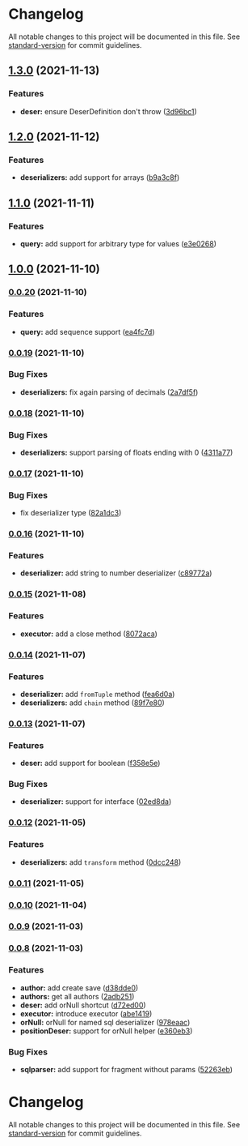 # Changelog

All notable changes to this project will be documented in this file. See [standard-version](https://github.com/conventional-changelog/standard-version) for commit guidelines.

## [1.3.0](https://github.com/blemoine/posigrade/compare/v1.2.0...v1.3.0) (2021-11-13)


### Features

* **deser:** ensure DeserDefinition don't throw ([3d96bc1](https://github.com/blemoine/posigrade/commit/3d96bc124d8fbb7729c48b1ee0f5c1f82f58364b))

## [1.2.0](https://github.com/blemoine/posigrade/compare/v1.1.0...v1.2.0) (2021-11-12)


### Features

* **deserializers:** add support for arrays ([b9a3c8f](https://github.com/blemoine/posigrade/commit/b9a3c8f1a1b3408d64eb8243266d29a9311b5e33))

## [1.1.0](https://github.com/blemoine/posigrade/compare/v1.0.0...v1.1.0) (2021-11-11)


### Features

* **query:** add support for arbitrary type for values ([e3e0268](https://github.com/blemoine/posigrade/commit/e3e0268f251a73519bd97fd74931bee07a30b375))

## [1.0.0](https://github.com/blemoine/posigrade/compare/v0.0.20...v1.0.0) (2021-11-10)

### [0.0.20](https://github.com/blemoine/posigrade/compare/v0.0.19...v0.0.20) (2021-11-10)


### Features

* **query:** add sequence support ([ea4fc7d](https://github.com/blemoine/posigrade/commit/ea4fc7d330d05fe00948dc37232cac0b4eee9dda))

### [0.0.19](https://github.com/blemoine/posigrade/compare/v0.0.18...v0.0.19) (2021-11-10)


### Bug Fixes

* **deserializers:** fix again parsing of decimals ([2a7df5f](https://github.com/blemoine/posigrade/commit/2a7df5f0883e6c7aaabba805fee9a50c00300d4c))

### [0.0.18](https://github.com/blemoine/posigrade/compare/v0.0.17...v0.0.18) (2021-11-10)


### Bug Fixes

* **deserializers:** support parsing of floats ending with 0 ([4311a77](https://github.com/blemoine/posigrade/commit/4311a77b2508ad05b63abf85d065dd13cfe4fe94))

### [0.0.17](https://github.com/blemoine/posigrade/compare/v0.0.16...v0.0.17) (2021-11-10)


### Bug Fixes

* fix deserializer type ([82a1dc3](https://github.com/blemoine/posigrade/commit/82a1dc322f1f392093af753bc49bde6db89a6d26))

### [0.0.16](https://github.com/blemoine/posigrade/compare/v0.0.15...v0.0.16) (2021-11-10)


### Features

* **deserializer:** add string to number deserializer ([c89772a](https://github.com/blemoine/posigrade/commit/c89772a602a6e66bffe187e29327d74e7f5a1e6e))

### [0.0.15](https://github.com/blemoine/posigrade/compare/v0.0.14...v0.0.15) (2021-11-08)


### Features

* **executor:** add a close method ([8072aca](https://github.com/blemoine/posigrade/commit/8072acaa4452de9d9ab59b5818dbda3e32966fb2))

### [0.0.14](https://github.com/blemoine/posigrade/compare/v0.0.13...v0.0.14) (2021-11-07)


### Features

* **deserializer:** add `fromTuple` method ([fea6d0a](https://github.com/blemoine/posigrade/commit/fea6d0ac66db671d7a63ce9d7301fe621d371e2e))
* **deserializers:** add `chain` method ([89f7e80](https://github.com/blemoine/posigrade/commit/89f7e803e4fc12e76b0d6f16cceefa0e4a1b7f4e))

### [0.0.13](https://github.com/blemoine/posigrade/compare/v0.0.12...v0.0.13) (2021-11-07)


### Features

* **deser:** add support for boolean ([f358e5e](https://github.com/blemoine/posigrade/commit/f358e5e019bbff757cf05a5eb31a071f7af8fa2c))


### Bug Fixes

* **deserializer:** support for interface ([02ed8da](https://github.com/blemoine/posigrade/commit/02ed8dae174150d9bbf6df4d789f6d311b0f7940))

### [0.0.12](https://github.com/blemoine/posigrade/compare/v0.0.11...v0.0.12) (2021-11-05)


### Features

* **deserializers:** add `transform` method ([0dcc248](https://github.com/blemoine/posigrade/commit/0dcc248ce381e1461299449a0e0de304a2a5dc48))

### [0.0.11](https://github.com/blemoine/posigrade/compare/v0.0.10...v0.0.11) (2021-11-05)

### [0.0.10](https://github.com/blemoine/posigrade/compare/v0.0.9...v0.0.10) (2021-11-04)

### [0.0.9](https://github.com/blemoine/posigrade/compare/v0.0.8...v0.0.9) (2021-11-03)

### [0.0.8](https://github.com/blemoine/posigrade/compare/v0.0.7...v0.0.8) (2021-11-03)


### Features

* **author:** add create save ([d38dde0](https://github.com/blemoine/posigrade/commit/d38dde042a0aa1905f4bdc4a4897d00aeac9a51b))
* **authors:** get all authors ([2adb251](https://github.com/blemoine/posigrade/commit/2adb251364f9901bfc8e9d7cff04c9d9b6d3bb7c))
* **deser:** add orNull shortcut ([d72ed00](https://github.com/blemoine/posigrade/commit/d72ed00a1712036f6689ce5ee489891ef62e9cbe))
* **executor:** introduce executor ([abe1419](https://github.com/blemoine/posigrade/commit/abe1419114aa3a521a674bb8591bed634f7f220f))
* **orNull:** orNull for named sql deserializer ([978eaac](https://github.com/blemoine/posigrade/commit/978eaac8e063262def93bd1eba122748af383248))
* **positionDeser:** support for orNull helper ([e360eb3](https://github.com/blemoine/posigrade/commit/e360eb333e4ba337858c0bb8edcc61ea94eea6b1))


### Bug Fixes

* **sqlparser:** add support for fragment without params ([52263eb](https://github.com/blemoine/posigrade/commit/52263eba88b666f601cc5d3a3230dd38458566ca))

# Changelog

All notable changes to this project will be documented in this file. See [standard-version](https://github.com/conventional-changelog/standard-version) for commit guidelines.
